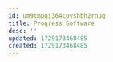 ```yaml
---
id: um9tmpgi364covshbh2rnug
title: Progress Software
desc: ''
updated: 1729173468485
created: 1729173468485
---
```

